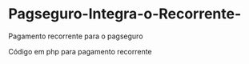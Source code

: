 # Pagseguro-Integra-o-Recorrente-
Pagamento recorrente para o pagseguro

Código em php para pagamento recorrente 
